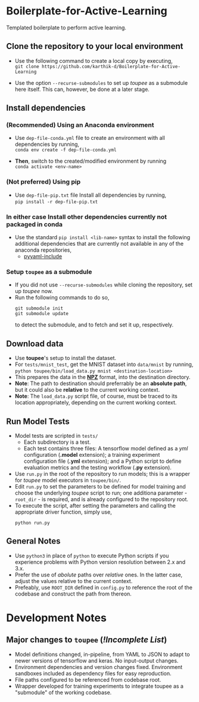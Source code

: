 # Boilerplate-for-Active-Learning

Templated boilerplate to perform active learning.


## Clone the repository to your local environment

- Use the following command to create a local copy by executing,   
`git clone https://github.com/karthik-d/Boilerplate-for-Active-Learning`

- Use the option `--recurse-submodules` to set up *toupee* as a submodule here itself. This can, however, be done at a later stage.

## Install dependencies

### **(Recommended)** Using an Anaconda environment
- Use `dep-file-conda.yml` file to create an environment with all dependencies by running,   
`conda env create -f dep-file-conda.yml`

- **Then**, switch to the created/modified environment by running   
`conda activate <env-name>`

### **(Not preferred)** Using pip
- Use `dep-file-pip.txt` file Install all dependencies by running,      
  `pip install -r dep-file-pip.txt`
  
### **In either case** Install other dependencies currently not packaged in conda
- Use the standard `pip install <lib-name>` syntax to install the following additional dependencies that are currently not available in any of the anaconda repositories,
  - [pyyaml-include](https://pypi.org/project/pyyaml-include/)
  
### Setup `toupee` as a submodule
- If you did not use `--recurse-submodules` while cloning the repository, set up *toupee* now.
- Run the following commands to do so,
  ```
  git submodule init     
  git submodule update   
  ```
  to detect the submodule, and to fetch and set it up, respectively.

## Download data
- Use **toupee**'s setup to install the dataset.
- For `tests/mnist_test`, get the MNIST dataset into `data/mnist` by running,   
  `python toupee/bin/load_data.py mnist <destination-location>`
- This prepares the data in the [**NPZ**](https://imageio.readthedocs.io/en/v2.6.1/format_npz.html) format, into the destination directory.
- **Note**: The path to destination should preferrably be an **absolute path**, but it could also be **relative** to the current working context.
- **Note**: The `load_data.py` script file, of course, must be traced to its location appropriately, depending on the current working context.

## Run Model Tests
- Model tests are scripted in `tests/`
  - Each subdirectory is a test.
  - Each test contains three files: A tensorflow model defined as a *yml* configuration (**.model** extension); a training experiment configuration file (**.yml** extension); and a Python script to define evaluation metrics and the testing workflow (**.py** extension). 
- Use `run.py` in the root of the repository to run models; this is a wrapper for *toupee* model executors in `toupee/bin/`.
- Edit `run.py` to set the parameters to be defined for model training and choose the underlying *toupee* script to run; one additiona parameter - `root_dir` - is required, and is already configured to the repository root.
- To execute the script, after setting the parameters and calling the appropriate driver function, simply use,
  ```
  python run.py
  ```

## General Notes

- Use `python3` in place of `python` to execute Python scripts if you experience problems with Python version resolution between 2.x and 3.x.
- Prefer the use of *abolute* paths over *relative* ones. In the latter case, adjust the values relative to the current context.
- Prefeably, use `ROOT_DIR` defined in `config.py` to reference the root of the codebase and construct the path from thereon.


# Development Notes

## Major changes to `toupee` (*!Incomplete List*)
- Model definitions changed, in-pipeline, from YAML to JSON to adapt to newer versions of tensorflow and keras. No input-output changes.
- Environment dependencies and version changes fixed. Environment sandboxes included as dependency files for easy reproduction.
- File paths configured to be referenced from codebase root.
- Wrapper developed for training experiments to integrate toupee as a "submodule" of the working codebase.
